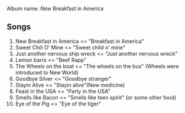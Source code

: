 Album name: *New* Breakfast in America

## Songs
1. New Breakfast in America <= "Breakfast in America"
2. Sweet Chili O' Mine <= "Sweet child o' mine"
3. Just another nervous ship wreck <= "Just another nervous wreck"
4. Lemon barrs <= "Beef Rapp"
5. The Wheels on the boat <= "The wheels on the bus" (Wheels were introduced to New World)
6. Goodbye Silver <= "Goodbye stranger"
7. Stayin Alive <= "Stayin alive"(New medicine)
8. Feast in the USA <= "Party in the USA"
9. Smells like Bacon <= "Smells like teen spirit" (or some other food)
10. Eye of the Pig <= "Eye of the tiger"